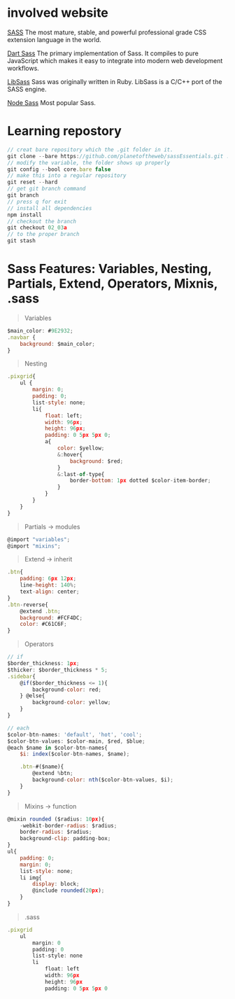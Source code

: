 # involved website

[SASS](https://sass-lang.com)
The most mature, stable, and powerful professional grade CSS extension language in the world.

[Dart Sass](https://sass-lang.com/dart-sass)
The primary implementation of Sass. It compiles to pure JavaScript which makes it easy to integrate into modern web development workflows.

[LibSass](https://sass-lang.com/libsass)
Sass was originally written in Ruby. LibSass is a C/C++ port of the SASS engine.

[Node Sass](https://github.com/sass/node-sass)
Most popular Sass.

# Learning repostory
```javascript
// creat bare repository which the .git folder in it.
git clone --bare https://github.com/planetoftheweb/sassEssentials.git .git
// modify the variable, the folder shows up properly
git config --bool core.bare false
// make this into a regular repository
git reset --hard
// get git branch command
git branch
// press q for exit
// install all dependencies
npm install
// checkout the branch
git checkout 02_03a
// to the proper branch
git stash
```

# Sass Features: Variables, Nesting, Partials, Extend, Operators, Mixnis, .sass
> Variables
```javascript
$main_color: #9E2932;
.navbar {
    background: $main_color;
}
```

> Nesting
```javascript
.pixgrid{
    ul { 
        margin: 0;
        padding: 0;
        list-style: none;
        li{
            float: left;
            width: 96px;
            height: 96px;
            padding: 0 5px 5px 0;
            a{
                color: $yellow;
                &:hover{
                    background: $red; 
                }
                &:last-of-type{
                    border-bottom: 1px dotted $color-item-border;
                }
            }
        }
    }
}
```

>  Partials -> modules
```javascript
@import "variables";
@import "mixins";
```

> Extend -> inherit
```javascript
.btn{
    padding: 6px 12px;
    line-height: 140%;
    text-align: center;
}
.btn-reverse{
    @extend .btn;
    background: #FCF4DC;
    color: #C61C6F;
}
```

> Operators
```javascript
// if
$border_thickness: 1px;
$thicker: $border_thickness * 5;
.sidebar{
    @if($border_thickness <= 1){
        background-color: red;
    } @else{
        background-color: yellow;
    }
}

// each
$color-btn-names: 'default', 'hot', 'cool';
$color-btn-values: $color-main, $red, $blue;
@each $name in $color-btn-names{
    $i: index($color-btn-names, $name);

    .btn-#($name){
        @extend %btn;
        background-color: nth($color-btn-values, $i);
    }
}
```

> Mixins -> function
```javascript
@mixin rounded ($radius: 10px){
    -webkit-border-radius: $radius;
    border-radius: $radius;
    background-clip: padding-box;
}
ul{
    padding: 0;
    margin: 0;
    list-style: none;
    li img{
        display: block;
        @include rounded(20px);
    }
}
```

> .sass
```javascript
.pixgrid
    ul
        margin: 0
        padding: 0
        list-style: none
        li
            float: left
            width: 96px
            height: 96px
            padding: 0 5px 5px 0
```